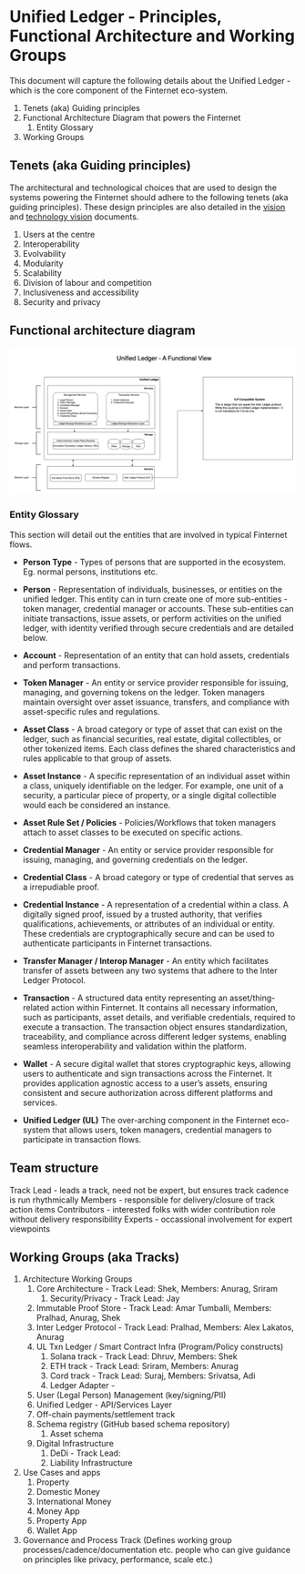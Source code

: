 # Unified Ledger - Principles, Functional Architecture and Working Groups

This document will capture the following details about the Unified Ledger -
which is the core component of the Finternet eco-system.

1. Tenets (aka) Guiding principles
1. Functional Architecture Diagram that powers the Finternet
    1. Entity Glossary
1. Working Groups

## Tenets (aka Guiding principles)

The architectural and technological choices that are used to design the systems
powering the Finternet should adhere to the following tenets (aka guiding
principles).  These design principles are also detailed in the
[vision](http://bit.ly/finternet-vision) and [technology
vision](http://bit.ly/finternet-tech) documents.

1. Users at the centre
1. Interoperability
1. Evolvability
1. Modularity
1. Scalability
1. Division of labour and competition
1. Inclusiveness and accessibility
1. Security and privacy

## Functional architecture diagram

![Functional Architecture](images/finternet.drawio.png?raw=true "Functional Architecture")

### Entity Glossary

This section will detail out the entities that are involved in typical Finternet
flows.

* **Person Type** - Types of persons that are supported in the ecosystem.  Eg.
  normal persons, institutions etc.

* **Person** - Representation of individuals, businesses, or
  entities on the unified ledger. This entity can in turn create one of more
  sub-entities - token manager, credential manager or accounts. These
  sub-entities can initiate transactions, issue assets, or perform activities on
  the unified ledger, with identity verified through secure credentials and are
  detailed below.

* **Account** - Representation of an entity that can hold assets, credentials and
  perform transactions.

* **Token Manager** - An entity or service provider responsible for issuing,
  managing, and governing tokens on the ledger. Token managers maintain
  oversight over asset issuance, transfers, and compliance with asset-specific
  rules and regulations.

* **Asset Class** - A broad category or type of asset that can exist on the
  ledger, such as financial securities, real estate, digital collectibles, or
  other tokenized items. Each class defines the shared characteristics and rules
  applicable to that group of assets.

* **Asset Instance** - A specific representation of an individual asset within a
  class, uniquely identifiable on the ledger. For example, one unit of a
  security, a particular piece of property, or a single digital collectible
  would each be considered an instance.

* **Asset Rule Set / Policies** - Policies/Workflows that token managers attach to
  asset classes to be executed on specific actions.

* **Credential Manager** - An entity or service provider responsible for issuing,
  managing, and governing credentials on the ledger.

* **Credential Class** - A broad category or type of credential that serves as a
  irrepudiable proof.

* **Credential Instance** - A representation of a credential within a class.  A
  digitally signed proof, issued by a trusted authority, that verifies
  qualifications, achievements, or attributes of an individual or entity. These
  credentials are cryptographically secure and can be used to authenticate
  participants in Finternet transactions.

* **Transfer Manager / Interop Manager** - An entity which facilitates transfer of
  assets between any two systems that adhere to the Inter Ledger Protocol.

* **Transaction** - A structured data entity representing an asset/thing-related
  action within Finternet. It contains all necessary information, such as
  participants, asset details, and verifiable credentials, required to execute a
  transaction. The transaction object ensures standardization, traceability, and
  compliance across different ledger systems, enabling seamless interoperability
  and validation within the platform.

* **Wallet** - A secure digital wallet that stores cryptographic keys, allowing
  users to authenticate and sign transactions across the Finternet. It provides
  application agnostic access to a user’s assets, ensuring consistent and secure
  authorization across different platforms and services.

* **Unified Ledger (UL)** The over-arching component in the Finternet eco-system that
  allows users, token managers, credential managers to participate in
  transaction flows.

## Team structure
Track Lead - leads a track, need not be expert, but ensures track cadence is run rhythmically
Members - responsible for delivery/closure of track action items
Contributors - interested folks with wider contribution role without delivery responsibility
Experts - occassional involvement for expert viewpoints

## Working Groups (aka Tracks)

1. Architecture Working Groups
    1. Core Architecture  - Track Lead: Shek, Members: Anurag, Sriram 
       1. Security/Privacy - Track Lead: Jay
    1. Immutable Proof Store - Track Lead: Amar Tumballi, Members: Pralhad, Anurag, Shek
    1. Inter Ledger Protocol - Track Lead: Pralhad, Members: Alex Lakatos, Anurag
    1. UL Txn Ledger / Smart Contract Infra (Program/Policy constructs)
        1. Solana track - Track Lead: Dhruv, Members: Shek
        1. ETH track - Track Lead: Sriram, Members: Anurag
        1. Cord track - Track Lead: Suraj, Members: Srivatsa, Adi
        1. Ledger Adapter - 
    1. User (Legal Person) Management (key/signing/PII)
    1. Unified Ledger - API/Services Layer
    1. Off-chain payments/settlement track
    1. Schema registry (GitHub based schema repository)
        1. Asset schema
    1. Digital Infrastructure
        1. DeDi - Track Lead: 
        1. Liability Infrastructure
1. Use Cases and apps
    1. Property
    1. Domestic Money
    1. International Money
    1. Money App
    1. Property App
    1. Wallet App
1. Governance and Process Track (Defines working group processes/cadence/documentation etc.  people who can give guidance on principles like privacy, performance, scale etc.)
